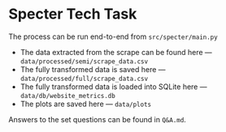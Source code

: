 # Specter Tech Task

The process can be run end-to-end from `src/specter/main.py`

- The data extracted from the scrape can be found here — `data/processed/semi/scrape_data.csv`
- The fully transformed data is saved here — `data/processed/full/scrape_data.csv`
- The fully transformed data is loaded into SQLite here — `data/db/website_metrics.db`
- The plots are saved here — `data/plots`

Answers to the set questions can be found in `Q&A.md`.
